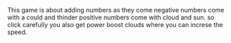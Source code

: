 This game is about adding numbers as they come negative numbers come with a could and thinder positive numbers come with cloud and sun. so click carefully you also get power boost clouds
where you can increse the speed. 
